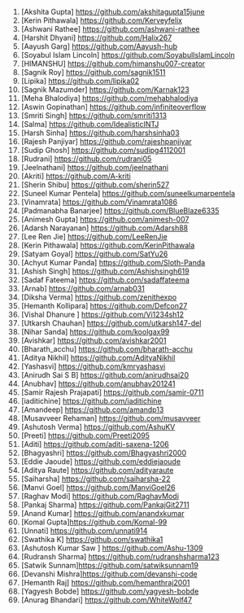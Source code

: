 1) [Akshita Gupta] https://github.com/akshitagupta15june
2) [Kerin Pithawala] https://github.com/Kerveyfelix
3) [Ashwani Rathee] https://github.com/ashwani-rathee
4) [Harshit Dhyani] https://github.com/Halix267
5) [Aayush Garg] https://github.com/Aayush-hub
6) [Soyabul Islam Lincoln] https://github.com/SoyabulIslamLincoln
7) [HIMANSHU] https://github.com/himanshu007-creator
8) [Sagnik Roy] https://github.com/sagnik1511
9) [Lipika] https://github.com/lipika02
10) [Sagnik Mazumder] https://github.com/Karnak123
11) [Meha Bhalodiya] https://github.com/mehabhalodiya
12) [Aswin Gopinathan] https://github.com/infiniteoverflow
13) [Smriti Singh] https://github.com/smriti1313
14) [Salma] https://github.com/IdealisticINTJ
15) [Harsh Sinha] https://github.com/harshsinha03
16) [Rajesh Panjiyar] https://github.com/rajeshpanjiyar
17) [Sudip Ghosh] https://github.com/sudipg4112001
18) [Rudrani] https://github.com/rudrani05
19) [Jeelnathani] https://github.com/jeelnathani
20) [Akriti] https://github.com/A-kriti
21) [Sherin Shibu] https://github.com/sherin527
22) [Suneel Kumar Pentela] https://github.com/suneelkumarpentela
23) [Vinamrata] https://github.com/Vinamrata1086
24) [Padmanabha Banarjee] https://github.com/BlueBlaze6335
25) [Animesh Gupta] https://github.com/animesh-007
26) [Adarsh Narayanan] https://github.com/Adarsh88
27) [Lee Ren Jie] https://github.com/LeeRenJie
28) [Kerin Pithawala] https://github.com/KerinPithawala
29) [Satyam Goyal] https://github.com/SatYu26
30) [Achyut Kumar Panda] https://github.com/Sloth-Panda
31) [Ashish Singh] https://github.com/Ashishsingh619
32) [Sadaf Fateema] https://github.com/sadaffateema
33) [Arnab] https://github.com/arnab031
34) [Diksha Verma] https://github.com/zenithexpo
35) [Hemanth Kollipara] https://github.com/Defcon27
36) [Vishal Dhanure ] https://github.com/Vi1234sh12
37) [Utkarsh Chauhan] https://github.com/utkarsh147-del
38) [Nihar Sanda] https://github.com/koolgax99
39) [Avishkar] https://github.com/avishkar2001
40) [Bharath_acchu] https://github.com/bharath-acchu
41) [Aditya Nikhil] https://github.com/AdityaNikhil
42) [Yashasvi] https://github.com/kmryashasvi
43) [Anirudh Sai S B] https://github.com/anirudhsai20
44) [Anubhav] https://github.com/anubhav201241
45) [Samir Rajesh Prajapati] https://github.com/samir-0711
46) [iaditichine] https://github.com/iaditichine
47) [Amandeep] https://github.com/amandp13
48) [Musavveer Rehaman] https://github.com/musavveer
49) [Ashutosh Verma] https://github.com/AshuKV
50) [Preeti] https://github.com/Preeti2095
51) [Aditi] https://github.com/aditi-saxena-1206
52) [Bhagyashri] https://github.com/Bhagyashri2000
53) [Eddie Jaoude] https://github.com/eddiejaoude
54) [Aditya Raute] https://github.com/adityaraute
55) [Saiharsha] https://github.com/saiharsha-22
56) [Manvi Goel] https://github.com/ManviGoel26
57) [Raghav Modi] https://github.com/RaghavModi
58) [Pankaj Sharma] https://github.com/PankajGit2711
59) [Anand Kumar] https://github.com/anandxkumar
60) [Komal Gupta]https://github.com/Komal-99
61) [Unnati]     https://github.com/unnati914
62) [Swathika K] https://github.com/swathika1
63) [Ashutosh Kumar Saw ] https://github.com/Ashu-1309 
64) [Rudransh Sharma] https://github.com/rudranshsharma123
65) [Satwik Sunnam]https://github.com/satwiksunnam19
66) [Devanshi Mishra]https://github.com/devanshi-code
67) [Hemanth Raj] https://github.com/hemanthraj2001
68) [Yagyesh Bobde] https://github.com/yagyesh-bobde
69) [Anurag Bhandari] https://github.com/WhiteWolf47
